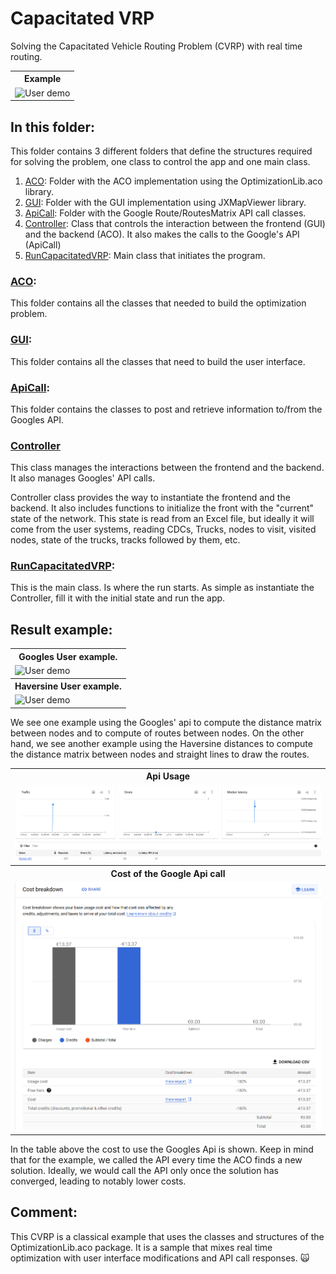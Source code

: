# Capacitated VRP
Solving the Capacitated Vehicle Routing Problem (CVRP) with real time routing.

<table>
  <tr>
    <th> <b>Example </b></th>
  </tr>
  <tr>
    <td> <img src="https://github.com/SergioOyaga/AntColonyAlgorithmExamples/blob/master/src/out/VRP/CapacitatedVRP_Google.gif"  title="User demo" alt="User demo"/></td>
  </tr>
</table>

## In this folder:
This folder contains 3 different folders that define the structures required for solving the problem, one class to control the app and one main class. 
1. [ACO](#aco): Folder with the ACO implementation using the OptimizationLib.aco library.
2. [GUI](#gui): Folder with the GUI implementation using JXMapViewer library.
3. [ApiCall](#apicall): Folder with the Google Route/RoutesMatrix API call classes.
4. [Controller](#controller): Class that controls the interaction between the frontend (GUI) and the backend (ACO). It also makes the calls to the Google's API (ApiCall)
5. [RunCapacitatedVRP](#runcapacitatedvrp): Main class that initiates the program.

### [ACO](https://github.com/SergioOyaga/AntColonyAlgorithmExamples/blob/master/src/main/java/org/soyaga/examples/VRP/CapacitatedVRP/ACO):
This folder contains all the classes that needed to build the optimization problem.

### [GUI](https://github.com/SergioOyaga/AntColonyAlgorithmExamples/blob/master/src/main/java/org/soyaga/examples/VRP/CapacitatedVRP/GUI):
This folder contains all the classes that need to build the user interface.

### [ApiCall](https://github.com/SergioOyaga/AntColonyAlgorithmExamples/blob/master/src/main/java/org/soyaga/examples/VRP/CapacitatedVRP/ApiCall):
This folder contains the classes to post and retrieve information to/from the Googles API.

### [Controller](https://github.com/SergioOyaga/AntColonyAlgorithmExamples/blob/master/src/main/java/org/soyaga/examples/VRP/CapacitatedVRP/Controller.java)
This class manages the interactions between the frontend and the backend. It also manages Googles' API calls.

Controller class provides the way to instantiate the frontend and the backend. It also includes functions to initialize the front with the "current" state of the network. This state is read from an Excel file, but ideally it will come from the user systems, reading CDCs, Trucks, nodes to visit, visited nodes, state of the trucks, tracks followed by them, etc.

### [RunCapacitatedVRP](https://github.com/SergioOyaga/AntColonyAlgorithmExamples/blob/master/src/main/java/org/soyaga/examples/VRP/CapacitatedVRP/RunCapacitatedVRP.java):
This is the main class. Is where the run starts. As simple as instantiate the Controller, fill it with the initial state and run the app.

## Result example:
<table>
    <tr>
        <th>Googles User example.</th>
    </tr>
    <tr>
        <td> <img src="https://github.com/SergioOyaga/AntColonyAlgorithmExamples/blob/master/src/out/VRP/CapacitatedVRP_Google.gif"  title="User demo" alt="User demo"/></td>
    </tr>
    <tr>
        <th>Haversine User example.</th>
    </tr>
    <tr>
        <td> <img src="https://github.com/SergioOyaga/AntColonyAlgorithmExamples/blob/master/src/out/VRP/CapacitatedVRP_Haversine.gif"  title="User demo" alt="User demo"/></td>
    </tr>
</table>

We see one example using the Googles' api to compute the distance matrix between nodes and to compute of routes between nodes. On the other hand, we see another example using the Haversine distances to compute the distance matrix between nodes and straight lines to draw the routes.


<table>
    <tr>
        <th>Api Usage</th>
    </tr>
    <tr>
        <td><img src="https://github.com/SergioOyaga/AntColonyAlgorithmExamples/blob/master/src/out/VRP/Googles_api_Usage.png"  title="Usage." alt="Usage." /></td>
    </tr>
    <tr>
        <th>Cost of the Google Api call</th>
    </tr>
    <tr>
        <td><img src="https://github.com/SergioOyaga/AntColonyAlgorithmExamples/blob/master/src/out/VRP/Googles_Api_Cost.png"  title="Cost." alt="Cost." /></td>
    </tr>
</table>
In the table above the cost to use the Googles Api is shown.
Keep in mind that for the example, we called the API every time the ACO finds a new solution.
Ideally, we would call the API only once the solution has converged, leading to notably lower costs.

## Comment:
This CVRP is a classical example that uses the classes and structures of the OptimizationLib.aco package. It is a sample that mixes real time optimization with user interface modifications and API call responses. :scream_cat:
